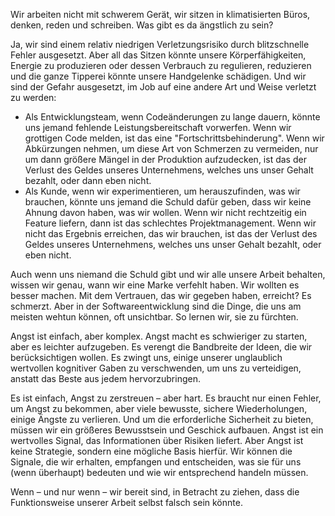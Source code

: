 Wir arbeiten nicht mit schwerem Gerät, wir sitzen in klimatisierten Büros, denken, reden und schreiben. Was gibt es da ängstlich zu sein?

Ja, wir sind einem relativ niedrigen Verletzungsrisiko durch blitzschnelle Fehler ausgesetzt. Aber all das Sitzen könnte unsere Körperfähigkeiten, Energie zu produzieren oder dessen Verbrauch zu regulieren, reduzieren und die ganze Tipperei könnte unsere Handgelenke schädigen. Und wir sind der Gefahr ausgesetzt, im Job auf eine andere Art und Weise verletzt zu werden:

- Als Entwicklungsteam, wenn Codeänderungen zu lange dauern, könnte uns jemand fehlende Leistungsbereitschaft vorwerfen. Wenn wir grottigen Code melden, ist das eine "Fortschrittsbehinderung". Wenn wir Abkürzungen nehmen, um diese Art von Schmerzen zu vermeiden, nur um dann größere Mängel in der Produktion aufzudecken, ist das der Verlust des Geldes unseres Unternehmens, welches uns unser Gehalt bezahlt, oder dann eben nicht. 
- Als Kunde, wenn wir experimentieren, um herauszufinden, was wir brauchen, könnte uns jemand die Schuld dafür geben, dass wir keine Ahnung davon haben, was wir wollen. Wenn wir nicht rechtzeitig ein Feature liefern, dann ist das schlechtes Projektmanagement. Wenn wir nicht das Ergebnis erreichen, das wir brauchen, ist das der Verlust des Geldes unseres Unternehmens, welches uns unser Gehalt bezahlt, oder eben nicht.

Auch wenn uns niemand die Schuld gibt und wir alle unsere Arbeit behalten, wissen wir genau, wann wir eine Marke verfehlt haben. Wir wollten es besser machen. Mit dem Vertrauen, das wir gegeben haben,  erreicht? Es schmerzt. Aber in der Softwareentwicklung sind die Dinge, die uns am meisten wehtun können, oft unsichtbar. So lernen wir, sie zu fürchten. 

Angst ist einfach, aber komplex. Angst macht es schwieriger zu starten, aber es leichter aufzugeben. Es verengt die Bandbreite der Ideen, die wir berücksichtigen wollen. Es zwingt uns, einige unserer unglaublich wertvollen kognitiver Gaben zu verschwenden, um uns zu verteidigen, anstatt das Beste aus jedem hervorzubringen.

Es ist einfach, Angst zu zerstreuen &ndash; aber hart. Es braucht nur einen Fehler, um Angst zu bekommen, aber viele bewusste, sichere Wiederholungen, einige Ängste zu verlieren. Und um die erforderliche Sicherheit zu bieten, müssen wir ein größeres Bewusstsein und Geschick aufbauen. Angst ist ein wertvolles Signal, das Informationen über Risiken liefert. Aber Angst ist keine Strategie, sondern eine mögliche Basis hierfür. Wir können die Signale, die wir erhalten, empfangen und entscheiden, was sie für uns (wenn überhaupt) bedeuten und wie wir entsprechend handeln müssen. 

Wenn &ndash; und nur wenn &ndash; wir bereit sind, in Betracht zu ziehen, dass die Funktionsweise unserer Arbeit selbst falsch sein könnte.

